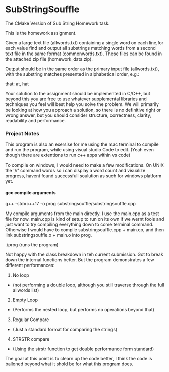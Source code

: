 # SubStringSouffle
 The CMake Version of Sub String Homework task. 
 
 This is the homework assignment.

Given a large text file (allwords.txt) containing a single word on each line,for each value find and output all substrings matching words from a second text file in the same format (commonwords.txt). These files can be found in the attached zip file (homework_data.zip).

Output should be in the same order as the primary input file (allwords.txt), with the substring matches presented in alphabetical order, e.g.:

that: at, hat

Your solution to the assignment should be implemented in C/C++, but beyond this you are free to use whatever supplemental libraries and techniques you feel will best help you solve the problem. We will primarily be looking at how you approach a solution, so there is no definitive right or wrong answer, but you should consider structure, correctness, clarity, readability and performance.




### Project Notes


This program is also an exersise for me using the mac terminal to compile and run the program, while using visual studio Code to edit. (Yeah even though there are extentions to run c++ apps within vs code)

To compile on windows, I would need to make a few modifications. 
On UNIX the '/r' command words so i can display a word count and visualize progress, havent found successfull soulution as such for windows platform yet.

#### gcc compile arguments


g++ -std=c++17 -o prog substringsouffle/substringsouffle.cpp

My compile arguments from the main directly. I use the main.cpp as a test file for now.
main.cpp is kind of setup to run on its own if we wernt fools and just want to try compiling everything down to come terminal command. Otherwise I would have to compile substringsouffle.cpp + main.cp, and then link substringsouffle.o + main.o into prog.


 ./prog   (runs the program)
 
 
Not happy with the class breakdown in teh current submission. Got to break down the internal functions better.
But the program demonstrates a few different performances:

1. No loop 
 - (not performing a double loop, although you still traverse through the full allwords list)
2. Empty Loop 
 - (Performs the nested loop, but performs no operations beyond that)
3. Regular Compare
 - (Just a standard format for comparing the strings)
4. STRSTR compare
 - (Using the strstr function to get double performance form standard)
 
 
 The goal at this point is to clearn up the code better, I think the code is balloned beyond what it shold be for what this program does.
 
